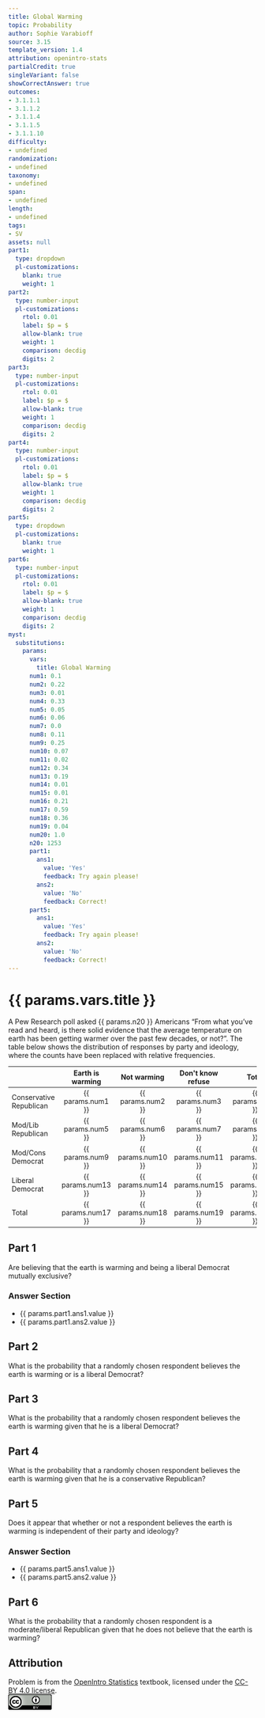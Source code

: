 ```yaml
---
title: Global Warming
topic: Probability
author: Sophie Varabioff
source: 3.15
template_version: 1.4
attribution: openintro-stats
partialCredit: true
singleVariant: false
showCorrectAnswer: true
outcomes:
- 3.1.1.1
- 3.1.1.2
- 3.1.1.4
- 3.1.1.5
- 3.1.1.10
difficulty:
- undefined
randomization:
- undefined
taxonomy:
- undefined
span:
- undefined
length:
- undefined
tags:
- SV
assets: null
part1:
  type: dropdown
  pl-customizations:
    blank: true
    weight: 1
part2:
  type: number-input
  pl-customizations:
    rtol: 0.01
    label: $p = $
    allow-blank: true
    weight: 1
    comparison: decdig
    digits: 2
part3:
  type: number-input
  pl-customizations:
    rtol: 0.01
    label: $p = $
    allow-blank: true
    weight: 1
    comparison: decdig
    digits: 2
part4:
  type: number-input
  pl-customizations:
    rtol: 0.01
    label: $p = $
    allow-blank: true
    weight: 1
    comparison: decdig
    digits: 2
part5:
  type: dropdown
  pl-customizations:
    blank: true
    weight: 1
part6:
  type: number-input
  pl-customizations:
    rtol: 0.01
    label: $p = $
    allow-blank: true
    weight: 1
    comparison: decdig
    digits: 2
myst:
  substitutions:
    params:
      vars:
        title: Global Warming
      num1: 0.1
      num2: 0.22
      num3: 0.01
      num4: 0.33
      num5: 0.05
      num6: 0.06
      num7: 0.0
      num8: 0.11
      num9: 0.25
      num10: 0.07
      num11: 0.02
      num12: 0.34
      num13: 0.19
      num14: 0.01
      num15: 0.01
      num16: 0.21
      num17: 0.59
      num18: 0.36
      num19: 0.04
      num20: 1.0
      n20: 1253
      part1:
        ans1:
          value: 'Yes'
          feedback: Try again please!
        ans2:
          value: 'No'
          feedback: Correct!
      part5:
        ans1:
          value: 'Yes'
          feedback: Try again please!
        ans2:
          value: 'No'
          feedback: Correct!
---
```

# {{ params.vars.title }}
A Pew Research poll asked {{ params.n20 }} Americans “From what you’ve read and heard, is there solid evidence that the average temperature on earth has been getting warmer over the past few decades, or not?”.
The table below shows the distribution of responses by party and ideology, where the counts have been replaced with relative frequencies.

<!-- |                         | Earth is warming | Not warming | Don't know refuse | Total |
|-------------------------|------------------|-------------|-------------------|-------|
| Conservative Republican | 0.11             | 0.20        | 0.02              | 0.33  |
| Mod/Lib Republican      | 0.06             | 0.06        | 0.01              | 0.13  |
| Mod/Cons Democrat       | 0.25             | 0.07        | 0.02              | 0.34  |
| Liberal Democrat        | 0.18             | 0.01        | 0.01              | 0.20  |
| Total                   | 0.60             | 0.34        | 0.06              | 1.00  | -->

|                         | Earth is warming | Not warming | Don't know refuse | Total |
|-------------------------|:----------------:|:-----------:|:-----------------:|:------:|
| Conservative Republican | {{ params.num1 }} | {{ params.num2 }} | {{ params.num3 }} | {{ params.num4 }} |
| Mod/Lib Republican      | {{ params.num5 }} | {{ params.num6 }} | {{ params.num7 }} | {{ params.num8 }} |
| Mod/Cons Democrat       | {{ params.num9 }} | {{ params.num10 }} | {{ params.num11 }} | {{ params.num12 }} |
| Liberal Democrat        | {{ params.num13 }} | {{ params.num14 }} | {{ params.num15 }} | {{ params.num16 }} |
| Total                   | {{ params.num17 }} | {{ params.num18 }} | {{ params.num19 }} | {{ params.num20 }} |

## Part 1

Are believing that the earth is warming and being a liberal Democrat mutually exclusive?

### Answer Section

- {{ params.part1.ans1.value }}
- {{ params.part1.ans2.value }}

## Part 2

What is the probability that a randomly chosen respondent believes the earth is warming or is a liberal Democrat?

## Part 3

What is the probability that a randomly chosen respondent believes the earth is warming given that he is a liberal Democrat?

## Part 4

What is the probability that a randomly chosen respondent believes the earth is warming given that he is a conservative Republican?

## Part 5

Does it appear that whether or not a respondent believes the earth is warming is independent of their party and ideology?

### Answer Section

- {{ params.part5.ans1.value }}
- {{ params.part5.ans2.value }}

## Part 6

What is the probability that a randomly chosen respondent is a moderate/liberal Republican given that he does not believe that the earth is warming?

## Attribution

Problem is from the [OpenIntro Statistics](https://openintro.org/book/os/) textbook, licensed under the [CC-BY 4.0 license](https://creativecommons.org/licenses/by/4.0/).<br>![Image representing the Creative Commons 4.0 BY license.](https://raw.githubusercontent.com/firasm/bits/master/by.png)